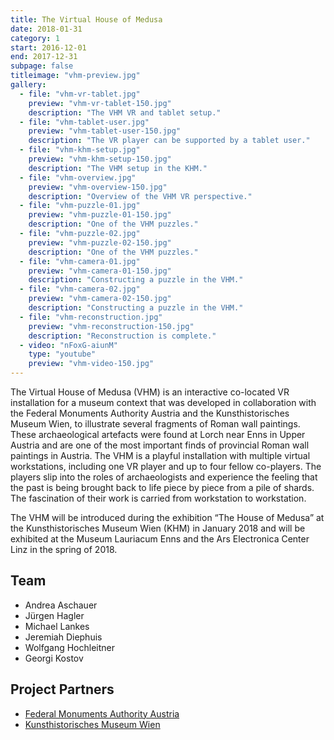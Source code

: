 ```yaml
---
title: The Virtual House of Medusa
date: 2018-01-31
category: 1
start: 2016-12-01
end: 2017-12-31
subpage: false
titleimage: "vhm-preview.jpg"
gallery:
  - file: "vhm-vr-tablet.jpg"
    preview: "vhm-vr-tablet-150.jpg"
    description: "The VHM VR and tablet setup."
  - file: "vhm-tablet-user.jpg"
    preview: "vhm-tablet-user-150.jpg"
    description: "The VR player can be supported by a tablet user."
  - file: "vhm-khm-setup.jpg"
    preview: "vhm-khm-setup-150.jpg"
    description: "The VHM setup in the KHM."
  - file: "vhm-overview.jpg"
    preview: "vhm-overview-150.jpg"
    description: "Overview of the VHM VR perspective."
  - file: "vhm-puzzle-01.jpg"
    preview: "vhm-puzzle-01-150.jpg"
    description: "One of the VHM puzzles."
  - file: "vhm-puzzle-02.jpg"
    preview: "vhm-puzzle-02-150.jpg"
    description: "One of the VHM puzzles."
  - file: "vhm-camera-01.jpg"
    preview: "vhm-camera-01-150.jpg"
    description: "Constructing a puzzle in the VHM."
  - file: "vhm-camera-02.jpg"
    preview: "vhm-camera-02-150.jpg"
    description: "Constructing a puzzle in the VHM."
  - file: "vhm-reconstruction.jpg"
    preview: "vhm-reconstruction-150.jpg"
    description: "Reconstruction is complete."
  - video: "nFoxG-aiunM"
    type: "youtube"
    preview: "vhm-video-150.jpg"
---
```


The Virtual House of Medusa (VHM) is an interactive co-located VR installation for a museum context that was developed in collaboration with the Federal Monuments Authority Austria and the Kunsthistorisches Museum Wien, to illustrate several fragments of Roman wall paintings. These archaeological artefacts were found at Lorch near Enns in Upper Austria and are one of the most important finds of provincial Roman wall paintings in Austria. The VHM is a playful installation with multiple virtual workstations, including one VR player and up to four fellow co-players. The players slip into the roles of archaeologists and experience the feeling that the past is being brought back to life piece by piece from a pile of shards. The fascination of their work is carried from workstation to workstation.

The VHM will be introduced during the exhibition “The House of Medusa” at the Kunsthistorisches Museum Wien (KHM) in January 2018 and will be exhibited at the Museum Lauriacum Enns and the Ars Electronica Center Linz in the spring of 2018.

## Team

* Andrea Aschauer
* Jürgen Hagler
* Michael Lankes
* Jeremiah Diephuis
* Wolfgang Hochleitner
* Georgi Kostov

## Project Partners

* [Federal Monuments Authority Austria](https://bda.gv.at/)
* [Kunsthistorisches Museum Wien](https://www.khm.at/)
